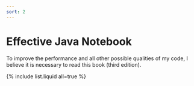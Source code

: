 ```yaml
---
sort: 2
---
```


# Effective Java Notebook

To improve the performance and all other possible qualities of my code, I believe it is necessary to read this book (third edition).

{% include list.liquid all=true %}

